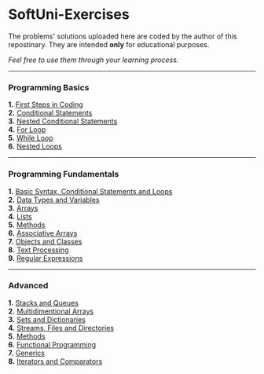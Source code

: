 # SoftUni-Exercises
The problems' solutions uploaded here are coded by the author of this repostinary. 
They are intended **only** for educational purposes.

*Feel free to use them through your learning process.*

------------------
### Programming Basics

**1.** [First Steps in Coding](https://github.com/mertmzzx/SoftUni-Exercises/tree/main/C%23%20Basics/FirstStepsCoding)<br />
**2.** [Conditional Statements](https://github.com/mertmzzx/SoftUni-Exercises/tree/main/C%23%20Basics/ConditionalStatements)<br />
**3.** [Nested Conditional Statements](https://github.com/mertmzzx/SoftUni-Exercises/tree/main/C%23%20Basics/ConditionalStatementsAdvanced)<br />
**4.** [For Loop](https://github.com/mertmzzx/SoftUni-Exercises/tree/main/C%23%20Basics/ForLoops)<br />
**5.** [While Loop](https://github.com/mertmzzx/SoftUni-Exercises/tree/main/C%23%20Basics/WhileLoops)<br />
**6.** [Nested Loops](https://github.com/mertmzzx/SoftUni-Exercises/tree/main/C%23%20Basics/NestedLoops) <br />

------------------
### Programming Fundamentals
**1.** [Basic Syntax, Conditional Statements and Loops](https://github.com/mertmzzx/SoftUni-Exercises/tree/main/C%23%20Fundamentals/Basic%20Syntax%2C%20Conditional%20Statements%20and%20Loops)<br />
**2.** [Data Types and Variables](https://github.com/mertmzzx/SoftUni-Exercises/tree/main/C%23%20Fundamentals/Data%20Types%20and%20Variables)<br />
**3.** [Arrays](https://github.com/mertmzzx/SoftUni-Exercises/tree/main/C%23%20Fundamentals/Arrays)<br />
**4.** [Lists](https://github.com/mertmzzx/SoftUni-Exercises/tree/main/C%23%20Fundamentals/Lists)<br />
**5.** [Methods](https://github.com/mertmzzx/SoftUni-Exercises/tree/main/C%23%20Fundamentals/Methods)<br />
**6.** [Associative Arrays](https://github.com/mertmzzx/SoftUni-Exercises/tree/main/C%23%20Fundamentals/Associative%20Arrays)<br />
**7.** [Objects and Classes](https://github.com/mertmzzx/SoftUni-Exercises/tree/main/C%23%20Fundamentals/Objects%20and%20Classes)<br />
**8.** [Text Processing](https://github.com/mertmzzx/SoftUni-Exercises/tree/main/C%23%20Fundamentals/Text%20Processing)<br />
**9.** [Regular Expressions](https://github.com/mertmzzx/SoftUni-Exercises/tree/main/C%23%20Fundamentals/Regular%20Expressions)<br />

------------------
### Advanced
**1.** [Stacks and Queues]()<br />
**2.** [Multidimentional Arrays]()<br />
**3.** [Sets and Dictionaries]()<br />
**4.** [Streams, Files and Directories]()<br />
**5.** [Methods]()<br />
**6.** [Functional Programming]()<br />
**7.** [Generics]()<br />
**8.** [Iterators and Comparators]()<br />

